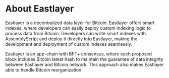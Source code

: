 # About Eastlayer

Eastlayer is a decentralized data layer for Bitcoin. Eastlayer offers smart indexes, where developers can easily deploy custom indexing logic to process data from Bitcoin. Developers can write smart indexes with AssemblyScript and deploy it directly into Eastlayer, making the development and deployment of custom indexes seamlessly.

Eastlayer is an app-chain with BFT+ consensus, where each proposed block includes Bitcoin latest hash to maintain the guarantee of data integrity between Eastlayer and Bitcoin network. This approach also makes Eastlayer able to handle Bitcoin reorganization.

